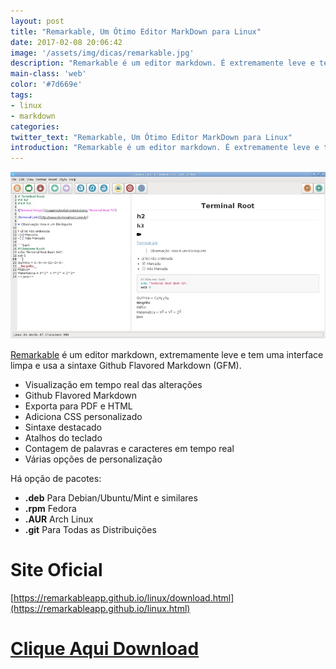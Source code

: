 ```yaml
---
layout: post
title: "Remarkable, Um Ótimo Editor MarkDown para Linux"
date: 2017-02-08 20:06:42
image: '/assets/img/dicas/remarkable.jpg'
description: "Remarkable é um editor markdown. É extremamente leve e tem uma interface limpa e usa a sintaxe Github Flavored Markdown (GFM)."
main-class: 'web'
color: '#7d669e'
tags:
- linux
- markdown
categories:
twitter_text: "Remarkable, Um Ótimo Editor MarkDown para Linux"
introduction: "Remarkable é um editor markdown. É extremamente leve e tem uma interface limpa e usa a sintaxe Github Flavored Markdown (GFM)."
---
```


![Remarkable](/assets/img/dicas/remarkable.jpg "Blog Linux")

[Remarkable](https://remarkableapp.github.io/linux.html) é um editor markdown, extremamente leve e tem uma interface limpa e usa a sintaxe Github Flavored Markdown (GFM). 

- Visualização em tempo real das alterações
- Github Flavored Markdown
- Exporta para PDF e HTML
- Adiciona CSS personalizado
- Sintaxe destacado
- Atalhos do teclado
- Contagem de palavras e caracteres em tempo real
- Várias opções de personalização

Há opção de pacotes:

- __.deb__ Para Debian/Ubuntu/Mint e similares
- __.rpm__ Fedora
- __.AUR__ Arch Linux
- __.git__ Para Todas as Distribuições

# Site Oficial
[https://remarkableapp.github.io/linux/download.html](https://remarkableapp.github.io/linux.html)

# [Clique Aqui Download](https://remarkableapp.github.io/linux/download.html)
